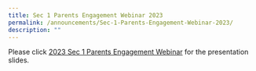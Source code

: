 ```yaml
---
title: Sec 1 Parents Engagement Webinar 2023
permalink: /announcements/Sec-1-Parents-Engagement-Webinar-2023/
description: ""
---
```

Please click [2023 Sec 1 Parents Engagement Webinar](/our-family/Parents-Connect/2022-Sec-1-Parents-Engagement-Webinar/) for the presentation slides.